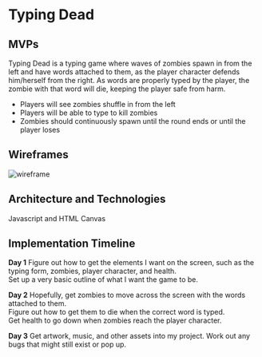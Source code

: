 # Typing Dead

## MVPs

Typing Dead is a typing game where waves of zombies spawn in from the left and have words attached to them, as the player character defends him/herself from the right. As words are properly typed by the player, the zombie with that word will die, keeping the player safe from harm.

 - Players will see zombies shuffle in from the left
 - Players will be able to type to kill zombies
 - Zombies should continuously spawn until the round ends or until the player loses

## Wireframes

![wireframe](https://i.imgur.com/dTvwb07.png)

## Architecture and Technologies

Javascript and HTML Canvas

## Implementation Timeline

**Day 1**
  Figure out how to get the elements I want on the screen, such as the typing form, zombies, player character, and health.  
  Set up a very basic outline of what I want the game to be.

**Day 2**
  Hopefully, get zombies to move across the screen with the words attached to them.  
  Figure out how to get them to die when the correct word is typed.  
  Get health to go down when zombies reach the player character.

**Day 3**
  Get artwork, music, and other assets into my project. Work out any bugs that might still exist or pop up.
